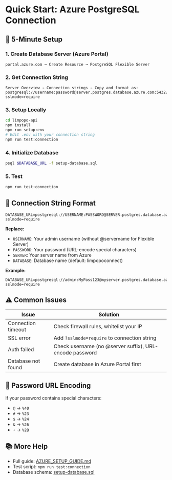 # Quick Start: Azure PostgreSQL Connection

## 🚀 5-Minute Setup

### 1. Create Database Server (Azure Portal)
```
portal.azure.com → Create Resource → PostgreSQL Flexible Server
```

### 2. Get Connection String
```
Server Overview → Connection strings → Copy and format as:
postgresql://username:password@server.postgres.database.azure.com:5432/limpopoconnect?sslmode=require
```

### 3. Setup Locally
```bash
cd limpopo-api
npm install
npm run setup:env
# Edit .env with your connection string
npm run test:connection
```

### 4. Initialize Database
```bash
psql $DATABASE_URL -f setup-database.sql
```

### 5. Test
```bash
npm run test:connection
```

## 📝 Connection String Format

```
DATABASE_URL=postgresql://USERNAME:PASSWORD@SERVER.postgres.database.azure.com:5432/DATABASE?sslmode=require
```

**Replace:**
- `USERNAME`: Your admin username (without @servername for Flexible Server)
- `PASSWORD`: Your password (URL-encode special characters)
- `SERVER`: Your server name from Azure
- `DATABASE`: Database name (default: limpopoconnect)

**Example:**
```
DATABASE_URL=postgresql://admin:MyPass123@myserver.postgres.database.azure.com:5432/limpopoconnect?sslmode=require
```

## ⚠️ Common Issues

| Issue | Solution |
|-------|----------|
| Connection timeout | Check firewall rules, whitelist your IP |
| SSL error | Add `?sslmode=require` to connection string |
| Auth failed | Check username (no @server suffix), URL-encode password |
| Database not found | Create database in Azure Portal first |

## 🔗 Password URL Encoding

If your password contains special characters:
- `@` → `%40`
- `#` → `%23`  
- `$` → `%24`
- `&` → `%26`
- `+` → `%2B`

## 📚 More Help

- Full guide: [AZURE_SETUP_GUIDE.md](./AZURE_SETUP_GUIDE.md)
- Test script: `npm run test:connection`
- Database schema: [setup-database.sql](./setup-database.sql)
